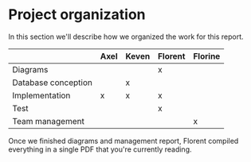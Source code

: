 # Project organization

In this section we'll describe how we organized the work for this report.

|                           | Axel | Keven | Florent | Florine |
|---------------------------|------|-------|---------|---------|
| Diagrams                  |      |       |    x    |         |
| Database conception       |      |   x   |         |         |
| Implementation            |  x   |   x   |    x    |         |
| Test                      |      |       |    x    |         |
| Team management           |      |       |         |    x    |

Once we finished diagrams and management report, Florent compiled everything in a single PDF that you're currently reading.

